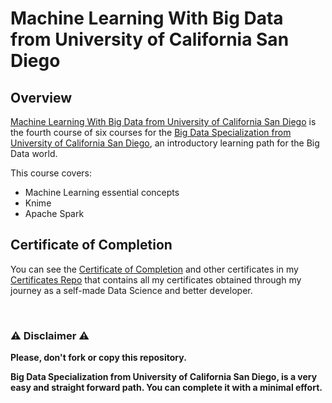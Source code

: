 # Machine Learning With Big Data from University of California San Diego

## Overview
[Machine Learning With Big Data from University of California San Diego](https://www.coursera.org/learn/big-data-machine-learning) is the fourth course of six courses for the [Big Data Specialization from University of California San Diego](https://www.coursera.org/specializations/big-data), an introductory learning path for the Big Data world.  

This course covers:

- Machine Learning essential concepts
- Knime
- Apache Spark

## Certificate of Completion
You can see the [Certificate of Completion](https://github.com/AlessandroCorradini/Certificates/blob/master/Coursera%20-%20Machine%20Learning%20with%20Big%20Data%20-%20UC%20San%20Diego.pdf) and other certificates in my [Certificates Repo](https://github.com/AlessandroCorradini/Certificates) that contains all my certificates obtained through my journey as a self-made Data Science and better developer.

<br/>

### ⚠️ Disclaimer ⚠️
**Please, don't fork or copy this repository.**

**Big Data Specialization from University of California San Diego, is a very easy and straight forward path. You can complete it with a minimal effort.**